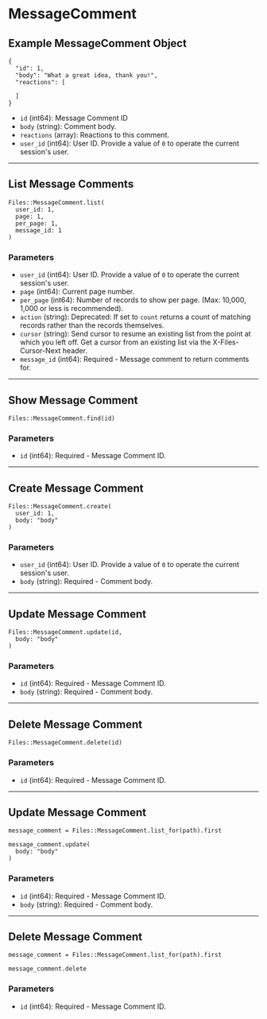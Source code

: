 # MessageComment

## Example MessageComment Object

```
{
  "id": 1,
  "body": "What a great idea, thank you!",
  "reactions": [

  ]
}
```

* `id` (int64): Message Comment ID
* `body` (string): Comment body.
* `reactions` (array): Reactions to this comment.
* `user_id` (int64): User ID.  Provide a value of `0` to operate the current session's user.


---

## List Message Comments

```
Files::MessageComment.list(
  user_id: 1, 
  page: 1, 
  per_page: 1, 
  message_id: 1
)
```

### Parameters

* `user_id` (int64): User ID.  Provide a value of `0` to operate the current session's user.
* `page` (int64): Current page number.
* `per_page` (int64): Number of records to show per page.  (Max: 10,000, 1,000 or less is recommended).
* `action` (string): Deprecated: If set to `count` returns a count of matching records rather than the records themselves.
* `cursor` (string): Send cursor to resume an existing list from the point at which you left off.  Get a cursor from an existing list via the X-Files-Cursor-Next header.
* `message_id` (int64): Required - Message comment to return comments for.


---

## Show Message Comment

```
Files::MessageComment.find(id)
```

### Parameters

* `id` (int64): Required - Message Comment ID.


---

## Create Message Comment

```
Files::MessageComment.create(
  user_id: 1, 
  body: "body"
)
```

### Parameters

* `user_id` (int64): User ID.  Provide a value of `0` to operate the current session's user.
* `body` (string): Required - Comment body.


---

## Update Message Comment

```
Files::MessageComment.update(id, 
  body: "body"
)
```

### Parameters

* `id` (int64): Required - Message Comment ID.
* `body` (string): Required - Comment body.


---

## Delete Message Comment

```
Files::MessageComment.delete(id)
```

### Parameters

* `id` (int64): Required - Message Comment ID.


---

## Update Message Comment

```
message_comment = Files::MessageComment.list_for(path).first

message_comment.update(
  body: "body"
)
```

### Parameters

* `id` (int64): Required - Message Comment ID.
* `body` (string): Required - Comment body.


---

## Delete Message Comment

```
message_comment = Files::MessageComment.list_for(path).first

message_comment.delete
```

### Parameters

* `id` (int64): Required - Message Comment ID.

